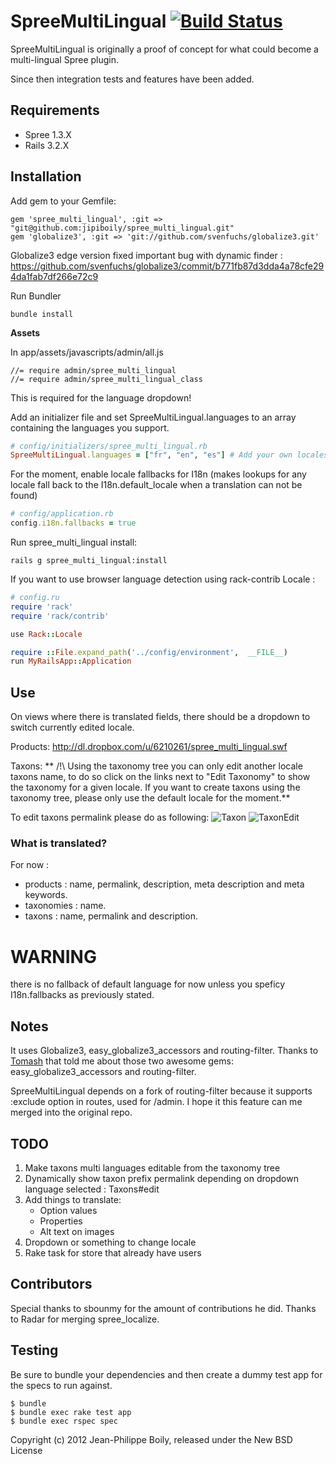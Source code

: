 # SpreeMultiLingual [![Build Status](https://secure.travis-ci.org/jipiboily/spree_multi_lingual.png?branch=master)](http://travis-ci.org/jipiboily/spree_multi_lingual)

SpreeMultiLingual is originally a proof of concept for what could become a multi-lingual Spree plugin.

Since then integration tests and features have been added.

## Requirements
 - Spree 1.3.X
 - Rails 3.2.X


## Installation
Add gem to your Gemfile:

	gem 'spree_multi_lingual', :git => "git@github.com:jipiboily/spree_multi_lingual.git"
	gem 'globalize3', :git => 'git://github.com/svenfuchs/globalize3.git'

Globalize3 edge version fixed important bug with dynamic finder : https://github.com/svenfuchs/globalize3/commit/b771fb87d3dda4a78cfe294da1fab7df266e72c9

Run Bundler

	bundle install

**Assets**

In app/assets/javascripts/admin/all.js

	//= require admin/spree_multi_lingual
	//= require admin/spree_multi_lingual_class

This is required for the language dropdown!


Add an initializer file and set SpreeMultiLingual.languages to an array containing the languages you support.

```ruby
# config/initializers/spree_multi_lingual.rb
SpreeMultiLingual.languages = ["fr", "en", "es"] # Add your own locales here
```

For the moment, enable locale fallbacks for I18n (makes lookups for any locale fall back to the I18n.default_locale when a translation can not be found)

```ruby
# config/application.rb
config.i18n.fallbacks = true
```

Run spree_multi_lingual install:

	rails g spree_multi_lingual:install

If you want to use browser language detection using rack-contrib Locale :

```ruby
# config.ru
require 'rack'
require 'rack/contrib'

use Rack::Locale

require ::File.expand_path('../config/environment',  __FILE__)
run MyRailsApp::Application
```

## Use
On views where there is translated fields, there should be a dropdown to switch currently edited locale.

Products:
http://dl.dropbox.com/u/6210261/spree_multi_lingual.swf

Taxons:
** /!\ Using the taxonomy tree you can only edit another locale taxons name, to do so click on the links next to "Edit Taxonomy" to show the taxonomy for a given locale.
If you want to create taxons using the taxonomy tree, please only use the default locale for the moment.**

To edit taxons permalink please do as following:
![Taxon](https://dl.dropbox.com/u/51922297/Screen%20Shot%202013-03-30%20at%201.03.00%20AM.png)
![TaxonEdit](https://dl.dropbox.com/u/51922297/Screen%20Shot%202013-03-30%20at%201.06.51%20AM.png)

### What is translated?

For now :
- products : name, permalink, description, meta description and meta keywords.
- taxonomies : name.
- taxons : name, permalink and description.

# WARNING
there is no fallback of default language for now unless you speficy I18n.fallbacks as previously stated.

## Notes

It uses Globalize3, easy_globalize3_accessors and routing-filter. Thanks to [Tomash](https://github.com/tomash) that told me about those two awesome gems: easy_globalize3_accessors and routing-filter.

SpreeMultiLingual depends on a fork of routing-filter because it supports :exclude option in routes, used for /admin. I hope it this feature can me merged into the original repo.

## TODO

1. Make taxons multi languages editable from the taxonomy tree
2. Dynamically show taxon prefix permalink depending on dropdown language selected : Taxons#edit
3. Add things to translate:
	- Option values
	- Properties
	- Alt text on images
4. Dropdown or something to change locale
5. Rake task for store that already have users

## Contributors

Special thanks to sbounmy for the amount of contributions he did. Thanks to Radar for merging spree_localize.

## Testing

Be sure to bundle your dependencies and then create a dummy test app for the specs to run against.

    $ bundle
    $ bundle exec rake test app
    $ bundle exec rspec spec

Copyright (c) 2012 Jean-Philippe Boily, released under the New BSD License
